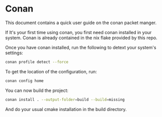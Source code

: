 # Conan

This document contains a quick user guide on the conan packet manger.

If It's your first time using conan, you first need conan installed
in your system. Conan is already contained in the nix flake provided
by this repo.

Once you have conan installed, run the following to detext your system's
settings:

```bash
conan profile detect --force
```

To get the location of the configuration, run:
```bash
conan config home
```

You can now build the project:
```bash
conan install . --output-folder=build --build=missing
```

And do your usual cmake installation in the build directory.

